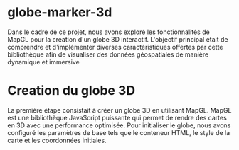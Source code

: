 # globe-marker-3d
Dans le cadre de ce projet, nous avons exploré les fonctionnalités de MapGL pour la création d'un globe 3D interactif. L'objectif principal était de comprendre et d'implémenter diverses caractéristiques offertes par cette bibliothèque afin de visualiser des données géospatiales de manière dynamique et immersive

# Creation du globe 3D 
La première étape consistait à créer un globe 3D en utilisant MapGL. MapGL est une bibliothèque JavaScript puissante qui permet de rendre des cartes en 3D avec une performance optimisée. Pour initialiser le globe, nous avons configuré les paramètres de base tels que le conteneur HTML, le style de la carte et les coordonnées initiales.
